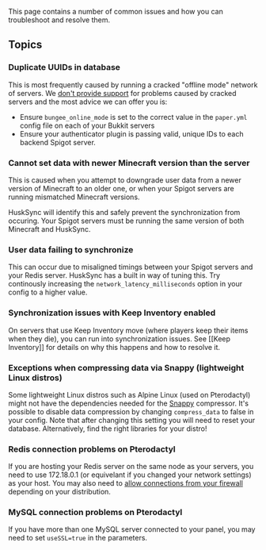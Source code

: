 This page contains a number of common issues and how you can troubleshoot and resolve them.

## Topics
### Duplicate UUIDs in database
This is most frequently caused by running a cracked "offline mode" network of servers. We [don't provide support](https://william278.net/terms) for problems caused by cracked servers and the most advice we can offer you is:
- Ensure `bungee_online_mode` is set to the correct value in the `paper.yml` config file on each of your Bukkit servers
- Ensure your authenticator plugin is passing valid, unique IDs to each backend Spigot server.

### Cannot set data with newer Minecraft version than the server
This is caused when you attempt to downgrade user data from a newer version of Minecraft to an older one, or when your Spigot servers are running mismatched Minecraft versions.

HuskSync will identify this and safely prevent the synchronization from occuring. Your Spigot servers must be running the same version of both Minecraft and HuskSync.

### User data failing to synchronize
This can occur due to misaligned timings between your Spigot servers and your Redis server. HuskSync has a built in way of tuning this. Try continously increasing the `network_latency_milliseconds` option in your config to a higher value.

### Synchronization issues with Keep Inventory enabled
On servers that use Keep Inventory move (where players keep their items when they die), you can run into synchronization issues. See [[Keep Inventory]] for details on why this happens and how to resolve it.

### Exceptions when compressing data via Snappy (lightweight Linux distros)
Some lightweight Linux distros such as Alpine Linux (used on Pterodactyl) might not have the dependencies needed for the [Snappy](https://github.com/xerial/snappy-java) compressor. It's possible to disable data compression by changing `compress_data` to false in your config. Note that after changing this setting you will need to reset your database. Alternatively, find the right libraries for your distro!

### Redis connection problems on Pterodactyl
If you are hosting your Redis server on the same node as your servers, you need to use 172.18.0.1 (or equivelant if you changed your network settings) as your host. You may also need to [allow connections from your firewall](https://pterodactyl.io/community/games/minecraft.html#firewalls) depending on your distribution.

### MySQL connection problems on Pterodactyl
If you have more than one MySQL server connected to your panel, you may need to set `useSSL=true` in the parameters.
